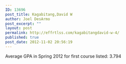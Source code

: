 ```yaml
---
ID: 13696
post_title: Kagabitang,David W
author: Joel DesArmo
post_excerpt: ""
layout: post
permalink: http://effrtlss.com/kagabitangdavid-w-4/
published: true
post_date: 2012-11-02 20:56:19
---
```

<p>Average GPA in Spring 2012 for first course listed: 3.794</p>